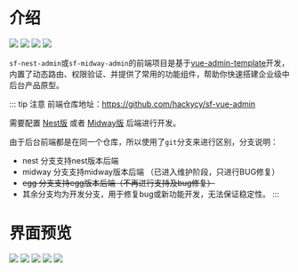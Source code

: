 # 介绍

![](https://img.shields.io/github/commit-activity/m/hackycy/sf-vue-admin) ![](https://img.shields.io/github/license/hackycy/sf-vue-admin) ![](https://img.shields.io/github/repo-size/hackycy/sf-vue-admin) ![](https://img.shields.io/github/languages/top/hackycy/sf-vue-admin)

`sf-nest-admin`或`sf-midway-admin`的前端项目是基于[vue-admin-template](https://github.com/PanJiaChen/vue-admin-template)开发，内置了动态路由、权限验证、并提供了常用的功能组件，帮助你快速搭建企业级中后台产品原型。

::: tip 注意
前端仓库地址：https://github.com/hackycy/sf-vue-admin

需要配置 [Nest版](/nest/) 或者 [Midway版](/midway/) 后端进行开发。

由于后台前端都是在同一个仓库，所以使用了`git`分支来进行区别，分支说明：

- nest 分支支持nest版本后端
- midway 分支支持midway版本后端 （已进入维护阶段，只进行BUG修复）
- <s> egg 分支支持egg版本后端（不再进行支持及bug修复）</s>
- 其余分支均为开发分支，用于修复bug或新功能开发，无法保证稳定性。
:::

# 界面预览

![](./screenshot/1.png)
![](./screenshot/2.png)
![](./screenshot/3.png)
![](./screenshot/4.png)
![](./screenshot/5.png)